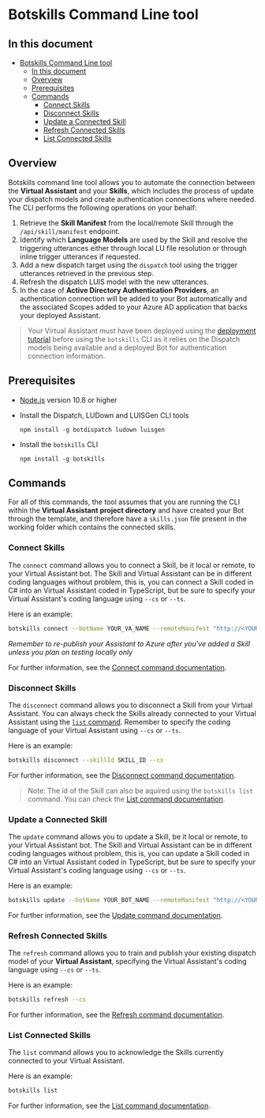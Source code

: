 # Botskills Command Line tool

## In this document
- [Botskills Command Line tool](#Botskills-Command-Line-tool)
  - [In this document](#In-this-document)
  - [Overview](#Overview)
  - [Prerequisites](#Prerequisites)
  - [Commands](#Commands)
    - [Connect Skills](#Connect-Skills)
    - [Disconnect Skills](#Disconnect-Skills)
    - [Update a Connected Skill](#Update-a-Connected-Skill)
    - [Refresh Connected Skills](#Refresh-Connected-Skills)
    - [List Connected Skills](#List-Connected-Skills)

## Overview
Botskills command line tool allows you to automate the connection between the **Virtual Assistant** and your **Skills**, which includes the process of update your dispatch models and create authentication connections where needed.
The CLI performs the following operations on your behalf:
1. Retrieve the **Skill Manifest** from the local/remote Skill through the `/api/skill/manifest` endpoint.
2. Identify which **Language Models** are used by the Skill and resolve the triggering utterances either through local LU file resolution or through inline trigger utterances if requested.
3. Add a new dispatch target using the `dispatch` tool using the trigger utterances retrieved in the previous step.
4. Refresh the dispatch LUIS model with the new utterances.
5. In the case of **Active Directory Authentication Providers**, an authentication connection will be added to your Bot automatically and the associated Scopes added to your Azure AD application that backs your deployed Assistant.

> Your Virtual Assistant must have been deployed using the [deployment tutorial](/docs/tutorials/assistantandskilldeploymentsteps.md) before using the `botskills` CLI as it relies on the Dispatch models being available and a deployed Bot for authentication connection information.

## Prerequisites
- [Node.js](https://nodejs.org/) version 10.8 or higher
- Install the Dispatch, LUDown and LUISGen CLI tools

    ```shell
    npm install -g botdispatch ludown luisgen
    ```
- Install the `botskills` CLI
    ```shell
    npm install -g botskills
    ```

## Commands
For all of this commands, the tool assumes that you are running the CLI within the **Virtual Assistant project directory** and have created your Bot through the template, and therefore have a `skills.json` file present in the working folder which contains the connected skills.

### Connect Skills
The `connect` command allows you to connect a Skill, be it local or remote, to your Virtual Assistant bot. The Skill and Virtual Assistant can be in different coding languages without problem, this is, you can connect a Skill coded in C# into an Virtual Assistant coded in TypeScript, but be sure to specify your Virtual Assistant's coding language using `--cs` or `--ts`.

Here is an example:
```bash
botskills connect --botName YOUR_VA_NAME --remoteManifest "http://<YOUR_SKILL_MANIFEST>.azurewebsites.net/api/skill/manifest" --luisFolder [path] --cs
```

*Remember to re-publish your Assistant to Azure after you've added a Skill unless you plan on testing locally only*

For further information, see the [Connect command documentation](/tools/botskills/docs/connect.md).

### Disconnect Skills
The `disconnect` command allows you to disconnect a Skill from your Virtual Assistant. You can always check the Skills already connected to your Virtual Assistant using the [`list` command](#List-Connected-Skills). Remember to specify the coding language of your Virtual Assistant using `--cs` or `--ts`.

Here is an example:
```bash
botskills disconnect --skillId SKILL_ID --cs
```

For further information, see the [Disconnect command documentation](/tools/botskills/docs/disconnect.md).

> Note: The id of the Skill can also be aquired using the `botskills list` command. You can check the [List command documentation](/tools/botskills/docs/list.md).

### Update a Connected Skill
The `update` command allows you to update a Skill, be it local or remote, to your Virtual Assistant bot. The Skill and Virtual Assistant can be in different coding languages without problem, this is, you can update a Skill coded in C# into an Virtual Assistant coded in TypeScript, but be sure to specify your Virtual Assistant's coding language using `--cs` or `--ts`.

Here is an example:
```bash
botskills update --botName YOUR_BOT_NAME --remoteManifest "http://<YOUR_SKILL_MANIFEST>.azurewebsites.net/api/skill/manifest" --luisFolder [path] --cs
```

For further information, see the [Update command documentation](/tools/botskills/docs/update.md).

### Refresh Connected Skills
The `refresh` command allows you to train and publish your existing dispatch model of your **Virtual Assistant**, specifying the Virtual Assistant's coding language using `--cs` or `--ts`.

Here is an example:
```bash
botskills refresh --cs
```

For further information, see the [Refresh command documentation](/tools/botskills/docs/refresh.md).

### List Connected Skills
The `list` command allows you to acknowledge the Skills currently connected to your Virtual Assistant.

Here is an example:
```bash
botskills list
```

For further information, see the [List command documentation](/tools/botskills/docs/list.md).